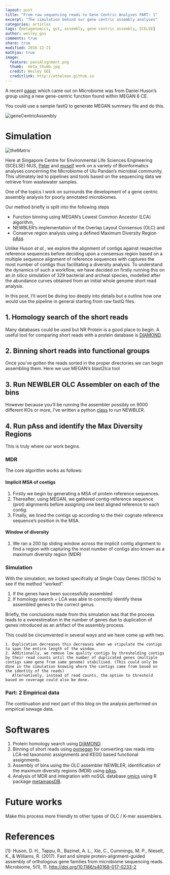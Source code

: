 ```yaml
---
layout: post
title: "From raw sequencing reads to Gene Centric Analyses PART: 1"
excerpt: "The simulation behind our gene centric assembly analyses"
categories: articles
tags: [metagenomics, gut, assembly, gene centric assembly, SCELSE]
author: wesley_goi
comments: true
share: true
modified: 2016-12-21
mathjax: true
image:
  feature: passAlignment.png
  thumb:  meta_thumb.jpg
  credit: Wesley GOI
  creditlink: http://etheleon.github.io
---
```


A recent [paper](https://microbiomejournal.biomedcentral.com/articles/10.1186/s40168-017-0233-2) which came out on Microbiome was from Daniel Huson’s group using a new gene-centric function found within MEGAN 6 CE.

You could use a sample fastQ to generate MEGAN summary file and do this.

![geneCentricAssembly]()

# Simulation

![theMatrix](http://i.dailymail.co.uk/i/pix/2012/10/11/article-0-006542AF00000258-91_634x345.jpg)

Here at Singapore Centre for Environmental Life Sciences Engineering (SCELSE) NUS, [Peter](http://www.scelse.sg/People/Detail/fa315ed9-015a-4414-b49e-5e0145e6ce42) and [myself](http://www.scelse.sg/People/Detail/f000cd6a-daf9-442b-b328-a7e3a2b6c64f) 
work on a variety of Bioinformatics analyses concerning the Microbiome of Ulu Pandan’s microbial community. This ultimately led to pipelines and tools based on the sequencing data we retrieve from
wastewater samples.

One of the topics I work on surrounds the development of a gene centric assembly analysis for poorly annotated microbiomes.

Our method briefly is split into the following steps

* Function binning using MEGAN’s Lowest Common Ancestor (LCA) algorithm,
* NEWBLER’s implementation of the Overlap Layout Consensus (OLC) and
* Conserve region analysis using a defined Maximum Diversity Region [pAss](https://github.com/etheleon/pAss).


Unlike Huson _et al._, we explore the alignment of contigs against respective reference sequences before deciding upon a consensus region based on a multiple sequence alignment of reference sequences with captures the most number of contigs thus facilitating a diversity analysis.
To understand the dynamics of such a workflow, we have decided on firstly running this on an _in silico_ simulation of 329 bacterial and archeal species, modelled after the abundance curves obtained from an initial whole genome short read analysis.

In this post, I’ll wont be diving too deeply into details but a outline how one would use the pipeline in general starting from raw fastQ files.

## 1. Homology search of the short reads

Many databases could be used but NR Protein is a good place to begin. A useful tool for comparing short reads with a protein database is [DIAMOND](https://github.com/bbuchfink/diamond).

## 2. Binning short reads into functional groups

Once you've gotten the reads sorted in the proper directories we can begin assembling them. Here we use MEGAN’s blast2lca tool

## 3. Run NEWBLER OLC Assembler on each of the bins

However because you’ll be running the assembler possibly on 9000 different KOs or more, I’ve written a python [class](https://github.com/etheleon/newbler) to run NEWBLER.

## 4. Run pAss and identify the Max Diversity Regions

This is truly where our work begins.

### MDR

The core algorithm works as follows:

#### Implicit MSA of contigs

1. Firstly we begin by generating a MSA of protein reference sequences.
2. Thereafter, using MEGAN, we gathered contig-reference sequence (prot) alignments before assigning one best aligned reference to each contig.
3. Finally, we lined the contigs up according to the their cognate reference sequence’s position in the MSA.

#### Window of diversity

1. We ran a 200 bp sliding window across the implicit contig alignment to find a region with capturing the most number of contigs also known as a maximum diversity region (MDR)

### Simulation

With the simulation, we looked specifcally at Single Copy Genes (SCGs) to see if the method "worked".

1. If the genes have been successfully assembled
2. If homology search + LCA was able to correctly identify these assembled genes to the correct genus.

Briefly, the conclusions made from this simulation was that the process leads to a overestimation in the number of genes due to duplication of genes introduced as an artifact of the assembly process.

This could be circumvented in several ways and we have come up with two.

    1. Duplication decreases this decreases when we stipulate the contigs to span the entire length of the window.
    2. Additionally, we remove low quality contigs by thresholding contigs by their read counts until the number of duplicated genes (multiple contigs same gene from same genome) stabilised. (This could only be done in the simulation knowing where the contigs came from based on the identity of the reads)
       Alternatively, instead of read counts, the option to threshold based on coverage could also be done.



### Part: 2 Empirical data

The continuation and next part of this blog on the analysis performed on empirical sewage data.

# Softwares

1. Protein homology search using [DIAMOND](https://github.com/bbuchfink/diamond).
2. Binning of short reads using [pymegan](https://github.com/etheleon/pymegan) for converting raw reads into LCA-ed taxonomic assignments and KEGG based functional assignments.
3. Assembly of bins using the OLC assembler NEWBLER, identification of the maximum diversity regions (MDR) using [pAss](https://github.com/etheleon/pAss).
4. Analysis of MDR and integration with noSQL database [omics](https://github.com/etheleon/omics) using R package [metamapsDB](https://github.com/etheleon/MetamapsDB).

# Future works

Make this process more friendly to other types of OLC / K-mer assemblers.

# References

[1]: Huson, D. H., Tappu, R., Bazinet, A. L., Xie, C., Cummings, M. P., Nieselt, K., & Williams, R. (2017). Fast and simple protein-alignment-guided assembly of orthologous gene families from microbiome sequencing reads. Microbiome, 5(1), 11. http://doi.org/10.1186/s40168-017-0233-2
